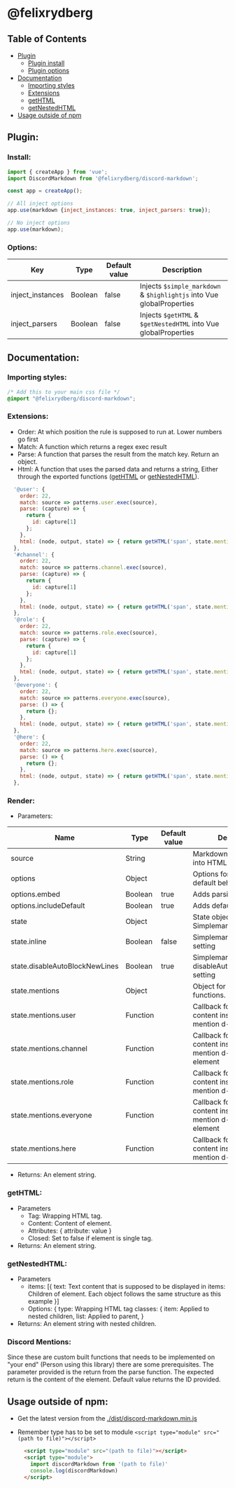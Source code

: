 # @felixrydberg

## Table of Contents
* [Plugin](#plugin)
  * [Plugin install](#install)
  * [Plugin options](#options)
* [Documentation](#documentation)
  * [Importing styles](#importing-styles)
  * [Extensions](#extensions)
  * [getHTML](#gethtml)
  * [getNestedHTML](#getnestedhtml)
* [Usage outside of npm](#usage-outside-of-npm)

## Plugin:
### Install:
```js
import { createApp } from 'vue';
import DiscordMarkdown from '@felixrydberg/discord-markdown';

const app = createApp();

// All inject options
app.use(markdown {inject_instances: true, inject_parsers: true});

// No inject options
app.use(markdown);
```

### Options:
| Key | Type | Default value | Description |
|---|---|---|---|
| inject_instances | Boolean | false | Injects ```$simple_markdown``` & ```$highlightjs``` into Vue globalProperties |
| inject_parsers | Boolean | false | Injects ```$getHTML``` & ```$getNestedHTML``` into Vue globalProperties |

## Documentation:

### Importing styles:
```css
/* Add this to your main css file */
@import "@felixrydberg/discord-markdown";
```

### Extensions:
- Order: At which position the rule is supposed to run at. Lower numbers go first
- Match: A function which returns a regex exec result
- Parse: A function that parses the result from the match key. Return an object.
- Html: A function that uses the parsed data and returns a string, Either through the exported functions ([getHTML](#gethtml) or [getNestedHTML](#getnestedhtml)).
```js
  '@user': {
    order: 22,
    match: source => patterns.user.exec(source),
    parse: (capture) => {
      return {
        id: capture[1]
      };
    },
    html: (node, output, state) => { return getHTML('span', state.mentions.user(node), { class: 'd-mention d-user' }); }
  },
  '#channel': {
    order: 22,
    match: source => patterns.channel.exec(source),
    parse: (capture) => {
      return {
        id: capture[1]
      };
    },
    html: (node, output, state) => { return getHTML('span', state.mentions.channel(node), { class: 'd-mention d-channel' }); }
  },
  '@role': {
    order: 22,
    match: source => patterns.role.exec(source),
    parse: (capture) => {
      return {
        id: capture[1]
      };
    },
    html: (node, output, state) => { return getHTML('span', state.mentions.role(node), { class: 'd-mention d-role' }); }
  },
  '@everyone': {
    order: 22,
    match: source => patterns.everyone.exec(source),
    parse: () => {
      return {};
    },
    html: (node, output, state) => { return getHTML('span', state.mentions.everyone(node), { class: 'd-mention d-user' }); }
  },
  '@here': {
    order: 22,
    match: source => patterns.here.exec(source),
    parse: () => {
      return {};
    },
    html: (node, output, state) => { return getHTML('span', state.mentions.here(node), { class: 'd-mention d-user' }); }
  },
```

### Render:
- Parameters:

| Name | Type | Default value | Description |
|---|---|---|---|
| source | String | | Markdown to be converted into HTML |
| options | Object | | Options for changing default behavior |
| options.embed | Boolean | true | Adds parsing of links |
| options.includeDefault | Boolean | true | Adds default parsing rules |
| state | Object | | State object for Simplemarkdown |
| state.inline | Boolean | false | Simplemarkdown inline setting |
| state.disableAutoBlockNewLines | Boolean | true | Simplemarkdown disableAutoBlockNewLines setting |
| state.mentions | Object | | Object for discord mention functions. []() |
| state.mentions.user | Function | | Callback for providing content inside a d-mention d-user element |
| state.mentions.channel | Function | | Callback for providing content inside a d-mention d-channel element |
| state.mentions.role | Function | | Callback for providing content inside a d-mention d-user element |
| state.mentions.everyone | Function | | Callback for providing content inside a d-mention d-everyone element |
| state.mentions.here | Function | | Callback for providing content inside a d-mention d-here element |
- Returns: An element string.

### getHTML:
- Parameters
  - Tag: Wrapping HTML tag.
  - Content: Content of element.
  - Attributes: {
    attribute: value
  }
  - Closed: Set to false if element is single tag.
- Returns: An element string.

### getNestedHTML:
- Parameters
  - items: [{
    text: Text content that is supposed to be displayed in
    items: Children of element. Each object follows the same structure as this example
  }]
  - Options: {
  type: Wrapping HTML tag
  classes: {
    item: Applied to nested children,
    list: Applied to parent,
  }
- Returns: An element string with nested children.

### Discord Mentions:
Since these are custom built functions that needs to be implemented on "your end" (Person using this library) there are some prerequisites. The parameter provided is the return from the parse function. The expected return is the content of the element. Default value returns the ID provided.

## Usage outside of npm:
- Get the latest version from the [./dist/discord-markdown.min.js](https://github.com/felixrydberg/discord-markdown/blob/main/dist/discord-markdown.min.js)
- Remember type has to be set to module ```<script type="module" src="(path to file)"></script>```

  ```html
    <script type="module" src="(path to file)"></script>
    <script type="module">
      import discordMarkdown from '(path to file)'
      console.log(discordMarkdown)
    </script>
  ```
